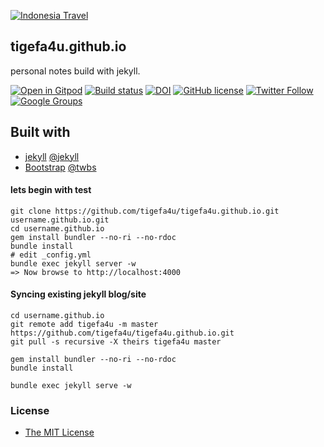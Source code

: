 [![Indonesia Travel](https://blogger.googleusercontent.com/img/b/R29vZ2xl/AVvXsEgjLkYmsse9kcPyT2s6yiGwf-GhR5py02DzKlUrpQQqaplTqP8ZOaNwILAQgXh3EzbdPP5ubDAkaNgnWK052Ua36OENvweBd93slIzotTZnF-t8OqCpmONxjSXY57yNK19pL1HBitd41Q2QIHtE0Xo9IWZlus3hJ0ZAbdaBN4lUnLz2W77soOCroUXp/s1600/pesonaindonesia.png)](https://www.indonesia.travel)

## tigefa4u.github.io

personal notes build with jekyll.

[![Open in Gitpod](https://gitpod.io/button/open-in-gitpod.svg)](https://gitpod.io/#https://github.com/tigefa4u/tigefa4u.github.io)
[![Build status](https://ci.appveyor.com/api/projects/status/rxb5xenbleq49v7s?svg=true)](https://ci.appveyor.com/project/tigefa4u/tigefa4u-github-io)
[![DOI](https://zenodo.org/badge/20320/tigefa4u/tigefa4u.github.io.svg)](https://zenodo.org/badge/latestdoi/20320/tigefa4u/tigefa4u.github.io)
[![GitHub license](https://img.shields.io/badge/license-MIT-blue.svg?style=flat-square)](https://raw.githubusercontent.com/tigefa4u/tigefa4u.github.io/master/LICENSE)
[![Twitter Follow](https://img.shields.io/twitter/follow/sugengtigefa.svg?style=social&label=SugengTigefa)](https://twitter.com/intent/follow?screen_name=sugengtigefa)
[![Google Groups](https://img.shields.io/badge/Group-tigefa-blue.svg)](http://groups.google.com/group/tigefa)

## Built with

- [jekyll](http://jekyllrb.com) [@jekyll](https://github.com/jekyll)
- [Bootstrap](http://getbootstrap.com) [@twbs](https://github.com/twbs)

#### lets begin with test

```shell
git clone https://github.com/tigefa4u/tigefa4u.github.io.git username.github.io.git
cd username.github.io
gem install bundler --no-ri --no-rdoc
bundle install
# edit _config.yml
bundle exec jekyll server -w
=> Now browse to http://localhost:4000
```

#### Syncing existing jekyll blog/site

```shell
cd username.github.io
git remote add tigefa4u -m master https://github.com/tigefa4u/tigefa4u.github.io.git
git pull -s recursive -X theirs tigefa4u master

gem install bundler --no-ri --no-rdoc
bundle install

bundle exec jekyll serve -w
```

### License

- [The MIT License](https://github.com/tigefa4u/tigefa4u.github.io/blob/master/LICENSE)
